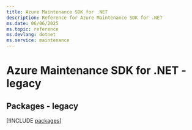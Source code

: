 ```yaml
---
title: Azure Maintenance SDK for .NET
description: Reference for Azure Maintenance SDK for .NET
ms.date: 06/06/2025
ms.topic: reference
ms.devlang: dotnet
ms.service: maintenance
---
```

# Azure Maintenance SDK for .NET - legacy
## Packages - legacy
[!INCLUDE [packages](maintenance-index.md)]